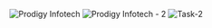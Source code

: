 ![Prodigy Infotech](https://github.com/SE-LAPS/-Guessing-Game-/assets/87580847/f8275f68-0275-4b34-91ff-0cfd0c3a5bfd)
![Prodigy Infotech - 2](https://github.com/SE-LAPS/-Guessing-Game-/assets/87580847/6e44d9ec-e226-4c95-b065-9a841f09e9c6)
![Task-2](https://github.com/SE-LAPS/-Guessing-Game-/assets/87580847/ce03b7b6-698c-4f72-a031-0db757296e52)

